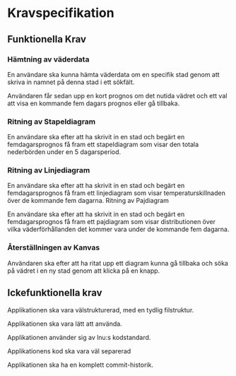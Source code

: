 # Kravspecifikation


## Funktionella Krav

### Hämtning av väderdata

En användare ska kunna hämta väderdata om en specifik stad genom att skriva in namnet på denna stad i ett sökfält.

Användaren får sedan upp en kort prognos om det nutida vädret och ett val att visa en kommande fem dagars prognos eller gå tillbaka.



### Ritning av Stapeldiagram

En användare ska efter att ha skrivit in en stad och begärt en femdagarsprognos få fram ett stapeldiagram som visar den totala nederbörden under en 5 dagarsperiod.

### Ritning av Linjediagram

En användare ska efter att ha skrivit in en stad och begärt en femdagarsprognos få fram ett linjediagram som visar temperaturskillnaden över de kommande fem dagarna.
Ritning av Pajdiagram

En användare ska efter att ha skrivit in en stad och begärt en femdagarsprognos få fram ett pajdiagram som visar distributionen över vilka väderförhållanden det kommer vara under de kommande fem dagarna. 

### Återställningen av Kanvas

Användaren ska efter att ha ritat upp ett diagram kunna gå tillbaka och söka på vädret  i en ny stad genom att klicka på en  knapp.


## Ickefunktionella krav

Applikationen ska vara välstrukturerad, med en tydlig filstruktur.

Applikationen ska vara lätt att använda.

Applikationen använder sig av lnu:s kodstandard.

Applikationens kod ska vara väl separerad

Applikationen ska ha en komplett commit-historik.
